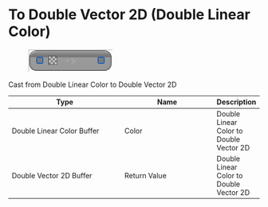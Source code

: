 # To Double Vector 2D (Double Linear Color)

<div align="left" data-full-width="false">

<figure><img src="To_Double_Vector_2D_(Double_Linear_Color).png" alt=""><figcaption></figcaption></figure>

</div>

Cast from Double Linear Color to Double Vector 2D

<table>
<thead><tr><th width="250">Type</th><th width="200">Name</th><th>Description</th></tr></thead>
<tbody>
<tr><td>Double Linear Color Buffer</td><td>Color</td><td>Double Linear Color to Double Vector 2D</td></tr>
<tr><td>Double Vector 2D Buffer</td><td>Return Value</td><td>Double Linear Color to Double Vector 2D</td></tr>
</tbody>
</table>
